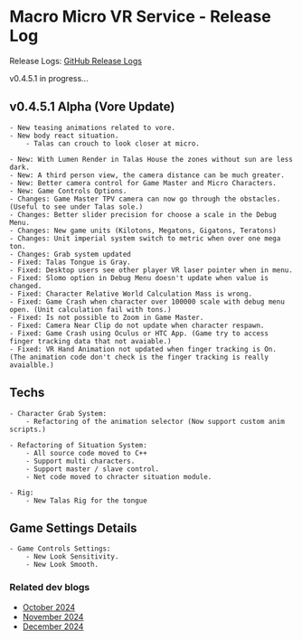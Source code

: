 # Macro Micro VR Service - Release Log
Release Logs: [GitHub Release Logs](https://github.com/xavier150/MMVS/wiki/Release-logs)

v0.4.5.1 in progress...

##  v0.4.5.1 Alpha (Vore Update)

    - New teasing animations related to vore.
    - New body react situation.
        - Talas can crouch to look closer at micro.

    - New: With Lumen Render in Talas House the zones without sun are less dark.
    - New: A third person view, the camera distance can be much greater.
    - New: Better camera control for Game Master and Micro Characters.
    - New: Game Controls Options.
    - Changes: Game Master TPV camera can now go through the obstacles. (Useful to see under Talas sole.)
    - Changes: Better slider precision for choose a scale in the Debug Menu.
    - Changes: New game units (Kilotons, Megatons, Gigatons, Teratons)
    - Changes: Unit imperial system switch to metric when over one mega ton.
    - Changes: Grab system updated 
    - Fixed: Talas Tongue is Gray.
    - Fixed: Desktop users see other player VR laser pointer when in menu.
    - Fixed: Slomo option in Debug Menu doesn't update when value is changed.
    - Fixed: Character Relative World Calculation Mass is wrong.
    - Fixed: Game Crash when character over 100000 scale with debug menu open. (Unit calculation fail with tons.)
    - Fixed: Is not possible to Zoom in Game Master.
    - Fixed: Camera Near Clip do not update when character respawn.
    - Fixed: Game Crash using Oculus or HTC App. (Game try to access finger tracking data that not avaiable.)
    - Fixed: VR Hand Animation not updated when finger tracking is On. (The animation code don't check is the finger tracking is really avaialble.)

## Techs
    - Character Grab System:
        - Refactoring of the animation selector (Now support custom anim scripts.)

    - Refactoring of Situation System:
        - All source code moved to C++
        - Support multi characters.
        - Support master / slave control.
        - Net code moved to chracter situation module.

    - Rig:
        - New Talas Rig for the tongue

## Game Settings Details
    - Game Controls Settings:
        - New Look Sensitivity.
        - New Look Smooth.

### Related dev blogs
- [October 2024](https://www.bleuraven.fr/mmvs/devblog/october-2024)
- [November 2024](https://www.bleuraven.fr/mmvs/devblog/november-2024)
- [December 2024](https://www.bleuraven.fr/mmvs/devblog/december-2024)
